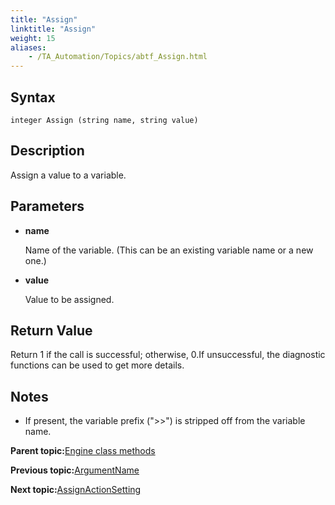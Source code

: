 ```yaml
--- 
title: "Assign"
linktitle: "Assign"
weight: 15
aliases: 
    - /TA_Automation/Topics/abtf_Assign.html
---
```


## Syntax

`integer Assign (string name, string value)`

## Description

Assign a value to a variable.

## Parameters

-   **name**

    Name of the variable. \(This can be an existing variable name or a new one.\)

-   **value**

    Value to be assigned.


## Return Value

Return 1 if the call is successful; otherwise, 0.If unsuccessful, the diagnostic functions can be used to get more details.

## Notes

-   If present, the variable prefix \("\>\>"\) is stripped off from the variable name.

**Parent topic:**[Engine class methods](/TA_Automation/Topics/abtf_Engine_classes.html)

**Previous topic:**[ArgumentName](/TA_Automation/Topics/abtf_ArgumentName.html)

**Next topic:**[AssignActionSetting](/TA_Automation/Topics/abtf_AssignActionSetting.html)

